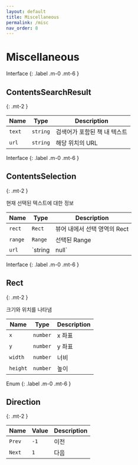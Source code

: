 ```yaml
---
layout: default
title: Miscellaneous
permalink: /misc
nav_order: 8
---
```


# Miscellaneous

Interface
{: .label .m-0 .mt-6 }

## ContentsSearchResult
{: .mt-2 }

| Name   | Type     | Description            |
| ------ | -------- | ---------------------- |
| `text` | `string` | 검색어가 포함된 책 내 텍스트 |
| `url`  | `string` | 해당 위치의 URL        |


Interface
{: .label .m-0 .mt-6 }

## ContentsSelection
{: .mt-2 }

현재 선택된 텍스트에 대한 정보

| Name    | Type                                                      | Description                                                        |
| ------- | --------------------------------------------------------- | ------------------------------------------------------------------ |
| `rect`  | `Rect` | 뷰어 내에서 선택 영역의 Rect                                  |
| `range` | `Range`                                                   | 선택된 Range                                                       |
| `url`   | `string | null`                                          | 선택에 해당하는 URL, 북이오 주소 체계로 나타낼 수 없는 경우 `null` |


Interface
{: .label .m-0 .mt-6 }

## Rect
{: .mt-2 }

크기와 위치를 나타냄

| Name | Type | Description |
| - | - | - |
| `x`  | `number` | x 좌표 |
| `y`  | `number` | y 좌표 |
| `width`  | `number` | 너비 |
| `height`  | `number` | 높이 |


Enum
{: .label .m-0 .mt-6 }

## Direction
{: .mt-2 }

| Name | Value | Description |
| - | - | - |
| `Prev` | `-1` | 이전 |
| `Next` | `1` | 다음 |